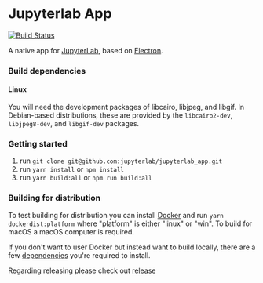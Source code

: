 # Jupyterlab App

[![Build Status](https://travis-ci.org/jupyterlab/jupyterlab_app.svg?branch=master)](https://travis-ci.org/jupyterlab/jupyterlab_app)


A native app for [JupyterLab](https://github.com/jupyterlab/jupyterlab), based on [Electron](https://electron.atom.io/).

### Build dependencies

#### Linux

You will need the development packages of libcairo, libjpeg, and libgif.  In Debian-based distributions, these are provided by the `libcairo2-dev`, `libjpeg8-dev`, and `libgif-dev` packages.

### Getting started

1. run `git clone git@github.com:jupyterlab/jupyterlab_app.git`
2. run `yarn install` or `npm install`
3. run `yarn build:all` or `npm run build:all`

### Building for distribution

To test building for distribution you can install [Docker](https://docs.docker.com/engine/installation/) and run `yarn dockerdist:platform` where "platform" is either "linux" or "win". To build for macOS a macOS computer is required.

If you don't want to user Docker but instead want to build locally, there are a few [dependencies](https://github.com/electron-userland/electron-builder/wiki/Multi-Platform-Build) you're required to install.

Regarding releasing please check out [release](release.md)
